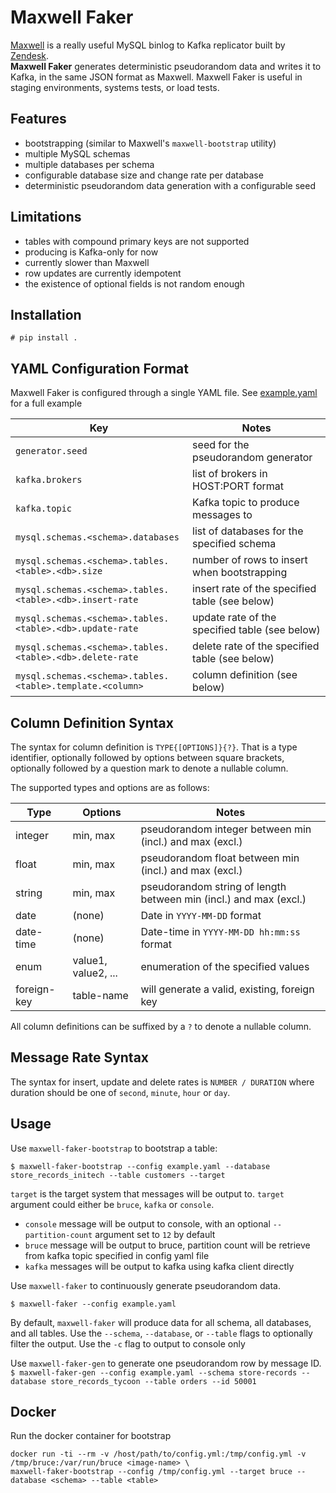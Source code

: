 Maxwell Faker
=============

[Maxwell](https://github.com/zendesk/maxwell) is a really useful MySQL binlog to Kafka replicator built by [Zendesk](https://www.zendesk.com/).  
**Maxwell Faker** generates deterministic pseudorandom data and writes it to Kafka, in the same JSON format as Maxwell.
Maxwell Faker is useful in staging environments, systems tests, or load tests.

## Features

* bootstrapping (similar to Maxwell's `maxwell-bootstrap` utility)
* multiple MySQL schemas
* multiple databases per schema
* configurable database size and change rate per database  
* deterministic pseudorandom data generation with a configurable seed 

## Limitations

* tables with compound primary keys are not supported
* producing is Kafka-only for now
* currently slower than Maxwell
* row updates are currently idempotent
* the existence of optional fields is not random enough

## Installation

`# pip install .`

## YAML Configuration Format

Maxwell Faker is configured through a single YAML file. See [example.yaml](https://github.com/movio/maxwell-faker/blob/master/example.yaml) for a full example

| Key                                                          | Notes  |
| -------------------------------------------------------------| ------ |
| `generator.seed`                                             | seed for the pseudorandom generator |
| `kafka.brokers`                                              | list of brokers in HOST:PORT format |
| `kafka.topic`                                                | Kafka topic to produce messages to |
| `mysql.schemas.<schema>.databases`                           | list of databases for the specified schema |
| `mysql.schemas.<schema>.tables.<table>.<db>.size`            | number of rows to insert when bootstrapping |
| `mysql.schemas.<schema>.tables.<table>.<db>.insert-rate`     | insert rate of the specified table (see below) |
| `mysql.schemas.<schema>.tables.<table>.<db>.update-rate`     | update rate of the specified table (see below) |
| `mysql.schemas.<schema>.tables.<table>.<db>.delete-rate`     | delete rate of the specified table (see below) |
| `mysql.schemas.<schema>.tables.<table>.template.<column>`    | column definition (see below) |

## Column Definition Syntax

The syntax for column definition is `TYPE{[OPTIONS]}{?}`.
That is a type identifier, optionally followed by options between square brackets, optionally followed by a question mark to denote a nullable column.

The supported types and options are as follows:

| Type      | Options  | Notes |
| --------- | -------- | ----- |
| integer   | min, max | pseudorandom integer between min (incl.) and max (excl.) |
| float     | min, max | pseudorandom float between min (incl.) and max (excl.) |
| string    | min, max | pseudorandom string of length between min (incl.) and max (excl.) |
| date      | (none) | Date in `YYYY-MM-DD` format |
| date-time | (none) | Date-time in `YYYY-MM-DD hh:mm:ss` format |
| enum      | value1, value2, ... | enumeration of the specified values |
| foreign-key | table-name | will generate a valid, existing, foreign key |

All column definitions can be suffixed by a `?` to denote a nullable column.

## Message Rate Syntax

The syntax for insert, update and delete rates is `NUMBER / DURATION` where duration should be one of
`second`, `minute`, `hour` or `day`.

## Usage

Use `maxwell-faker-bootstrap` to bootstrap a table:

`$ maxwell-faker-bootstrap --config example.yaml --database store_records_initech --table customers --target`

 `target` is the target system that messages will be output to. `target` argument could either be `bruce`, `kafka` or `console`.
 - `console` message will be output to console, with an optional `--partition-count` argument set to `12` by default
 - `bruce` message will be output to bruce, partition count will be retrieve from kafka topic specified in config yaml file
 - `kafka` messages will be output to kafka using kafka client directly

Use `maxwell-faker` to continuously generate pseudorandom data.

`$ maxwell-faker --config example.yaml`

 By default, `maxwell-faker` will produce data for all schema, all databases, and all tables.
 Use the `--schema`, `--database`, or `--table` flags to optionally filter the output.
 Use the `-c` flag to output to console only

Use `maxwell-faker-gen` to generate one pseudorandom row by message ID.
`$ maxwell-faker-gen --config example.yaml --schema store-records --database store_records_tycoon --table orders --id 50001`

## Docker

Run the docker container for bootstrap
```
docker run -ti --rm -v /host/path/to/config.yml:/tmp/config.yml -v /tmp/bruce:/var/run/bruce <image-name> \
maxwell-faker-bootstrap --config /tmp/config.yml --target bruce --database <schema> --table <table>
```
